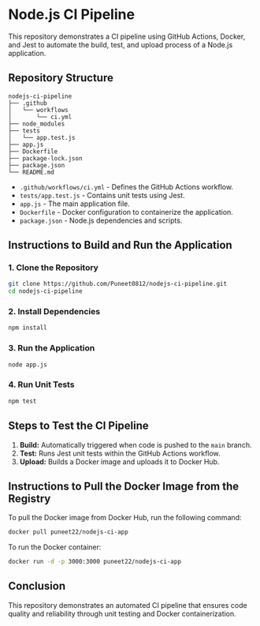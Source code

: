 # Node.js CI Pipeline

This repository demonstrates a CI pipeline using GitHub Actions, Docker, and Jest to automate the build, test, and upload process of a Node.js application.

## Repository Structure
```
nodejs-ci-pipeline
├── .github
│   └── workflows
│       └── ci.yml
├── node_modules
├── tests
│   └── app.test.js
├── app.js
├── Dockerfile
├── package-lock.json
├── package.json
└── README.md
```
- `.github/workflows/ci.yml` - Defines the GitHub Actions workflow.
- `tests/app.test.js` - Contains unit tests using Jest.
- `app.js` - The main application file.
- `Dockerfile` - Docker configuration to containerize the application.
- `package.json` - Node.js dependencies and scripts.

## Instructions to Build and Run the Application

### 1. Clone the Repository
```bash
git clone https://github.com/Puneet0812/nodejs-ci-pipeline.git
cd nodejs-ci-pipeline
```

### 2. Install Dependencies
```bash
npm install
```

### 3. Run the Application
```bash
node app.js
```

### 4. Run Unit Tests
```bash
npm test
```

## Steps to Test the CI Pipeline
1. **Build:** Automatically triggered when code is pushed to the `main` branch.
2. **Test:** Runs Jest unit tests within the GitHub Actions workflow.
3. **Upload:** Builds a Docker image and uploads it to Docker Hub.

## Instructions to Pull the Docker Image from the Registry
To pull the Docker image from Docker Hub, run the following command:
```bash
docker pull puneet22/nodejs-ci-app
```

To run the Docker container:
```bash
docker run -d -p 3000:3000 puneet22/nodejs-ci-app
```

## Conclusion
This repository demonstrates an automated CI pipeline that ensures code quality and reliability through unit testing and Docker containerization.

